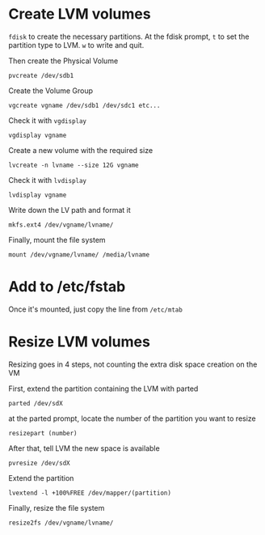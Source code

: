 # Create LVM volumes

`fdisk` to create the necessary partitions. At the fdisk prompt, `t` to set the partition type to LVM. `w` to write and quit.

Then create the Physical Volume
```
pvcreate /dev/sdb1
```
Create the Volume Group
```
vgcreate vgname /dev/sdb1 /dev/sdc1 etc...
```
Check it with `vgdisplay`
```
vgdisplay vgname
```
Create a new volume with the required size
```
lvcreate -n lvname --size 12G vgname
```
Check it with `lvdisplay`
```
lvdisplay vgname
```
Write down the LV path and format it 
```
mkfs.ext4 /dev/vgname/lvname/
```
Finally, mount the file system
```
mount /dev/vgname/lvname/ /media/lvname
```
# Add to /etc/fstab
Once it's mounted, just copy the line from `/etc/mtab`

# Resize LVM volumes

Resizing goes in 4 steps, not counting the extra disk space creation on the VM

First, extend the partition containing the LVM with parted
```
parted /dev/sdX
```
at the parted prompt, locate the number of the partition you want to resize
```
resizepart (number)
```
After that, tell LVM the new space is available
```
pvresize /dev/sdX
```
Extend the partition
```
lvextend -l +100%FREE /dev/mapper/(partition)
```
Finally, resize the file system
```
resize2fs /dev/vgname/lvname/
```

